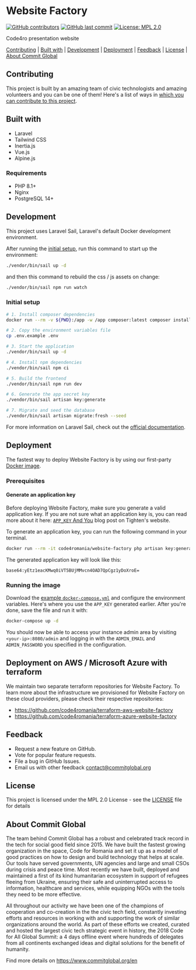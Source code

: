 # Website Factory

[![GitHub contributors](https://img.shields.io/github/contributors/code4romania/website-factory.svg?style=for-the-badge)](https://github.com/code4romania/website-factory/graphs/contributors) [![GitHub last commit](https://img.shields.io/github/last-commit/code4romania/website-factory.svg?style=for-the-badge)](https://github.com/code4romania/website-factory/commits/master) [![License: MPL 2.0](https://img.shields.io/badge/license-MPL%202.0-brightgreen.svg?style=for-the-badge)](https://opensource.org/licenses/MPL-2.0)

Code4ro presentation website

[Contributing](#contributing) | [Built with](#built-with) | [Development](#development) | [Deployment](#deployment) | [Feedback](#feedback) | [License](#license) | [About Commit Global](#about-commit-global)

## Contributing

This project is built by an amazing team of civic technologists and amazing volunteers and you can be one of them! Here's a list of ways in [which you can contribute to this project](https://github.com/code4romania/.github/blob/main/CONTRIBUTING.md).

## Built with
-   Laravel
-   Tailwind CSS
-   Inertia.js
-   Vue.js
-   Alpine.js

### Requirements
-   PHP 8.1+
-   Nginx
-   PostgreSQL 14+

## Development
This project uses Laravel Sail, Laravel's default Docker development environment.

After running the [initial setup](#initial-setup), run this command to start up the environment:
```sh
./vendor/bin/sail up -d
```

and then this command to rebuild the css / js assets on change:

```sh
./vendor/bin/sail npm run watch
```

### Initial setup

```sh
# 1. Install composer dependencies
docker run --rm -v ${PWD}:/app -w /app composer:latest composer install --ignore-platform-reqs --no-scripts --no-interaction --prefer-dist --optimize-autoloader

# 2. Copy the environment variables file
cp .env.example .env

# 3. Start the application
./vendor/bin/sail up -d

# 4. Install npm dependencies
./vendor/bin/sail npm ci

# 5. Build the frontend
./vendor/bin/sail npm run dev

# 6. Generate the app secret key
./vendor/bin/sail artisan key:generate

# 7. Migrate and seed the database
./vendor/bin/sail artisan migrate:fresh --seed
```

For more information on Laravel Sail, check out the [official documentation](https://laravel.com/docs/9.x/sail).

## Deployment

The fastest way to deploy Website Factory is by using our first-party [Docker image](https://hub.docker.com/r/code4romania/website-factory).

### Prerequisites

#### Generate an application key

Before deploying Website Factory, make sure you generate a valid application key. If you are not sure what an application key is, you can read more about it here: [`APP_KEY` And You](https://tighten.com/blog/app-key-and-you/) blog post on Tighten's website.

To generate an application key, you can run the following command in your terminal.

```sh
docker run --rm -it code4romania/website-factory php artisan key:generate --show
```

The generated application key will look like this:

```
base64:yEtz1eacKMwq0iVT5BUjMMvcn4OAD7QpCgz1yDoXroE=
```

### Running the image

Download the [example `docker-compose.yml`](docs/examples/docker-compose.yml) and configure the environment variables. Here's where you use the `APP_KEY` generated earlier. After you're done, save the file and run it with:

```sh
docker-compose up -d
```

You should now be able to access your instance admin area by visiting `<your-ip>:8080/admin` and logging in with the `ADMIN_EMAIL` and `ADMIN_PASSWORD` you specified in the configuration.


## Deployment on AWS / Microsoft Azure with terraform

We maintain two separate terraform repositories for Website Factory. To learn more about the infrastructure we provisioned for Website Factory on these cloud providers, please check their respective repositories:
- https://github.com/code4romania/terraform-aws-website-factory
- https://github.com/code4romania/terraform-azure-website-factory


## Feedback

-   Request a new feature on GitHub.
-   Vote for popular feature requests.
-   File a bug in GitHub Issues.
-   Email us with other feedback contact@commitglobal.org

## License

This project is licensed under the MPL 2.0 License - see the [LICENSE](LICENSE) file for details

## About Commit Global

The team behind Commit Global has a robust and celebrated track record in the tech for social good field since 2015. We have built the fastest growing organization in the space, Code for Romania and set it up as a model of good practices on how to design and build technology that helps at scale. Our tools have served governments, UN agencies and large and small CSOs during crisis and peace time. Most recently we have built, deployed and maintained a first of its kind humanitarian ecosystem in support of refugees fleeing from Ukraine, ensuring their safe and uninterrupted access to information, healthcare and services, while equipping NGOs with the tools they need to be more effective.

All throughout our activity we have been one of the champions of cooperation and co-creation in the the civic tech field, constantly investing efforts and resources in working with and supporting the work of similar organizations around the world. As part of these efforts we created, curated and hosted the largest civic tech strategic event in history, the 2018 Code for All Global Summit: a 4 days offline event where hundreds of delegates from all continents exchanged ideas and digital solutions for the benefit of humanity.

Find more details on https://www.commitglobal.org/en
